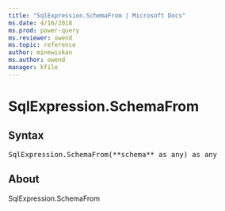 ```yaml
---
title: "SqlExpression.SchemaFrom | Microsoft Docs"
ms.date: 4/16/2018
ms.prod: power-query
ms.reviewer: owend
ms.topic: reference
author: minewiskan
ms.author: owend
manager: kfile
---
```

# SqlExpression.SchemaFrom

## Syntax

<pre>
SqlExpression.SchemaFrom(**schema** as any) as any
</pre>

## About
SqlExpression.SchemaFrom

